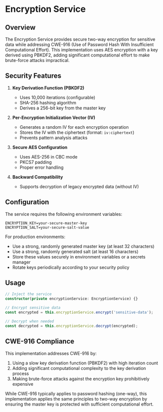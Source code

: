 # Encryption Service

## Overview

The Encryption Service provides secure two-way encryption for sensitive data while addressing CWE-916 (Use of Password Hash With Insufficient Computational Effort). This implementation uses AES encryption with a key derived using PBKDF2, adding significant computational effort to make brute-force attacks impractical.

## Security Features

1. **Key Derivation Function (PBKDF2)**
   - Uses 10,000 iterations (configurable)
   - SHA-256 hashing algorithm
   - Derives a 256-bit key from the master key

2. **Per-Encryption Initialization Vector (IV)**
   - Generates a random IV for each encryption operation
   - Stores the IV with the ciphertext (format: `iv:ciphertext`)
   - Prevents pattern analysis attacks

3. **Secure AES Configuration**
   - Uses AES-256 in CBC mode
   - PKCS7 padding
   - Proper error handling

4. **Backward Compatibility**
   - Supports decryption of legacy encrypted data (without IV)

## Configuration

The service requires the following environment variables:

```
ENCRYPTION_KEY=your-secure-master-key
ENCRYPTION_SALT=your-secure-salt-value
```

For production environments:
- Use a strong, randomly generated master key (at least 32 characters)
- Use a strong, randomly generated salt (at least 16 characters)
- Store these values securely in environment variables or a secrets manager
- Rotate keys periodically according to your security policy

## Usage

```typescript
// Inject the service
constructor(private encryptionService: EncryptionService) {}

// Encrypt sensitive data
const encrypted = this.encryptionService.encrypt('sensitive-data');

// Decrypt when needed
const decrypted = this.encryptionService.decrypt(encrypted);
```

## CWE-916 Compliance

This implementation addresses CWE-916 by:

1. Using a slow key derivation function (PBKDF2) with high iteration count
2. Adding significant computational complexity to the key derivation process
3. Making brute-force attacks against the encryption key prohibitively expensive

While CWE-916 typically applies to password hashing (one-way), this implementation applies the same principles to two-way encryption by ensuring the master key is protected with sufficient computational effort.
